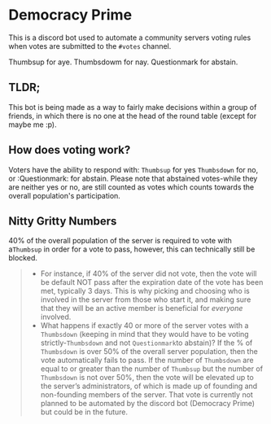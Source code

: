 # Democracy Prime

This is a discord bot used to automate a community servers voting rules when votes are submitted to the `#votes` channel.

Thumbsup for aye.
Thumbsdowm for nay.
Questionmark for abstain.

## TLDR;
This bot is being made as a way to fairly make decisions within a group of friends, in which there is no one at the head of the round table (except for maybe me :p).

## How does voting work?
Voters have the ability to respond with: 
`Thumbsup` for yes `Thumbsdown` for no, or :Questionmark: for abstain. 
Please note that abstained votes-while they are neither yes or no, are still counted as votes which counts towards the overall population's participation.

## Nitty Gritty Numbers
40% of the overall population of the server is required to vote with a`Thumbsup` in order for a vote to pass, however, this can technically still be blocked. 
> - For instance, if 40% of the server did not vote, then the vote will be default NOT pass after the expiration date of the vote has been met, typically 3 days. This is why picking and choosing who is involved in the server from those who start it, and making sure that they will be an active member is beneficial for *everyone* involved. 
> - What happens if exactly 40 or more of the server votes with a `Thumbsdown` (keeping in mind that they would have to be voting strictly-`Thumbsdown` and not `Questionmark`to abstain)?  If the % of `Thumbsdown` is over 50% of the overall server population, then the vote automatically fails to pass. If the number of `Thumbsdown` are equal to or greater than the number of `Thumbsup` but the number of `Thumbsdown` is not over 50%, then the vote will be elevated up to the server’s administrators, of which is made up of founding and non-founding members of the server. That vote is currently not planned to be automated by the discord bot (Democracy Prime) but could be in the future.

